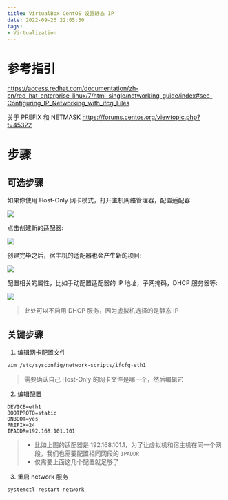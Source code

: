 ```yaml
---
title: VirtualBox CentOS 设置静态 IP
date: 2022-09-26 22:05:30
tags:
- Virtualization
---
```



# 参考指引

https://access.redhat.com/documentation/zh-cn/red_hat_enterprise_linux/7/html-single/networking_guide/index#sec-Configuring_IP_Networking_with_ifcg_Files

关于 PREFIX 和 NETMASK https://forums.centos.org/viewtopic.php?t=45322


# 步骤


## 可选步骤

如果你使用 Host-Only 网卡模式，打开主机网络管理器，配置适配器:

<img src="https://img-blog.csdnimg.cn/5eb37e372aee468cb094b89df937ffa4.png">

点击创建新的适配器:

<img src="https://img-blog.csdnimg.cn/4ab177c13a7b49a9919bf2104f9a45fc.png">


创建完毕之后，宿主机的适配器也会产生新的项目:

<img src="https://img-blog.csdnimg.cn/5c6d03f3b8cd45e382bf6b7b825e2612.png">


配置相关的属性，比如手动配置适配器的 IP 地址，子网掩码，DHCP 服务器等: 

<img src="https://img-blog.csdnimg.cn/acda068b13f14def828f111a8fdebe25.png">

> 此处可以不启用 DHCP 服务，因为虚拟机选择的是静态 IP


## 关键步骤

1. 编辑网卡配置文件

```bash
vim /etc/sysconfig/network-scripts/ifcfg-eth1
```

> 需要确认自己 Host-Only 的网卡文件是哪一个，然后编辑它


2. 编辑配置

```properties
DEVICE=eth1
BOOTPROTO=static
ONBOOT=yes
PREFIX=24
IPADDR=192.168.101.101
```
> - 比如上图的适配器是 192.168.101.1，为了让虚拟机和宿主机在同一个网段，我们也需要配置相同网段的 `IPADDR`
> - 仅需要上面这几个配置就足够了


3. 重启 network 服务

```bash
systemctl restart network
```